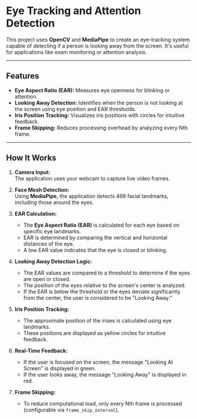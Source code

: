 # Eye Tracking and Attention Detection

This project uses **OpenCV** and **MediaPipe** to create an eye-tracking system capable of detecting if a person is looking away from the screen. It's useful for applications like exam monitoring or attention analysis.

---

## Features

- **Eye Aspect Ratio (EAR):** Measures eye openness for blinking or attention.
- **Looking Away Detection:** Identifies when the person is not looking at the screen using eye position and EAR thresholds.
- **Iris Position Tracking:** Visualizes iris positions with circles for intuitive feedback.
- **Frame Skipping:** Reduces processing overhead by analyzing every Nth frame.

---

## How It Works

1. **Camera Input:**  
   The application uses your webcam to capture live video frames.

2. **Face Mesh Detection:**  
   Using **MediaPipe**, the application detects 468 facial landmarks, including those around the eyes.

3. **EAR Calculation:**  
   - The **Eye Aspect Ratio (EAR)** is calculated for each eye based on specific eye landmarks.
   - EAR is determined by comparing the vertical and horizontal distances of the eye.
   - A low EAR value indicates that the eye is closed or blinking.

4. **Looking Away Detection Logic:**  
   - The EAR values are compared to a threshold to determine if the eyes are open or closed.
   - The position of the eyes relative to the screen's center is analyzed.
   - If the EAR is below the threshold or the eyes deviate significantly from the center, the user is considered to be "Looking Away."

5. **Iris Position Tracking:**  
   - The approximate position of the irises is calculated using eye landmarks.
   - These positions are displayed as yellow circles for intuitive feedback.

6. **Real-Time Feedback:**  
   - If the user is focused on the screen, the message "Looking At Screen" is displayed in green.
   - If the user looks away, the message "Looking Away" is displayed in red.

7. **Frame Skipping:**  
   - To reduce computational load, only every Nth frame is processed (configurable via `frame_skip_interval`).
